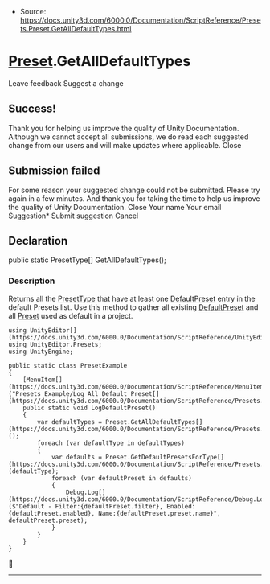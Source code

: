 * Source: https://docs.unity3d.com/6000.0/Documentation/ScriptReference/Presets.Preset.GetAllDefaultTypes.html

#  [Preset](https://docs.unity3d.com/6000.0/Documentation/ScriptReference/Presets.Preset.html).GetAllDefaultTypes
Leave feedback
Suggest a change
## Success!
Thank you for helping us improve the quality of Unity Documentation. Although we cannot accept all submissions, we do read each suggested change from our users and will make updates where applicable.
Close
## Submission failed
For some reason your suggested change could not be submitted. Please <a>try again</a> in a few minutes. And thank you for taking the time to help us improve the quality of Unity Documentation.
Close
Your name Your email Suggestion* Submit suggestion
Cancel
## Declaration
public static PresetType[] GetAllDefaultTypes(); 
### Description
Returns all the [PresetType](https://docs.unity3d.com/6000.0/Documentation/ScriptReference/Presets.PresetType.html) that have at least one [DefaultPreset](https://docs.unity3d.com/6000.0/Documentation/ScriptReference/Presets.DefaultPreset.html) entry in the default Presets list.
Use this method to gather all existing [DefaultPreset](https://docs.unity3d.com/6000.0/Documentation/ScriptReference/Presets.DefaultPreset.html) and all [Preset](https://docs.unity3d.com/6000.0/Documentation/ScriptReference/Presets.Preset.html) used as default in a project.
```
using UnityEditor[](https://docs.unity3d.com/6000.0/Documentation/ScriptReference/UnityEditor.html);
using UnityEditor.Presets;
using UnityEngine;  
  
public static class PresetExample
{
    [MenuItem[](https://docs.unity3d.com/6000.0/Documentation/ScriptReference/MenuItem.html)("Presets Example/Log All Default Preset[](https://docs.unity3d.com/6000.0/Documentation/ScriptReference/Presets.Preset.html)")]
    public static void LogDefaultPreset()
    {
        var defaultTypes = Preset.GetAllDefaultTypes[](https://docs.unity3d.com/6000.0/Documentation/ScriptReference/Presets.Preset.GetAllDefaultTypes.html)();
        foreach (var defaultType in defaultTypes)
        {
            var defaults = Preset.GetDefaultPresetsForType[](https://docs.unity3d.com/6000.0/Documentation/ScriptReference/Presets.Preset.GetDefaultPresetsForType.html)(defaultType);
            foreach (var defaultPreset in defaults)
            {
                Debug.Log[](https://docs.unity3d.com/6000.0/Documentation/ScriptReference/Debug.Log.html)($"Default - Filter:{defaultPreset.filter}, Enabled:{defaultPreset.enabled}, Name:{defaultPreset.preset.name}", defaultPreset.preset);
            }
        }
    }
}

```

* * *
